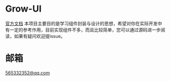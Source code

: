 # Grow-UI


[官方文档]('官方文档')
本项目主要目的是学习组件封装与设计的思想，希望对你在实际开发中有一定的参考作用，目前实现组件不多，而且比较简单，您可以通过源码进一步阅读，如果有疑问欢迎提issue。

# 邮箱
565332352@qq.com
